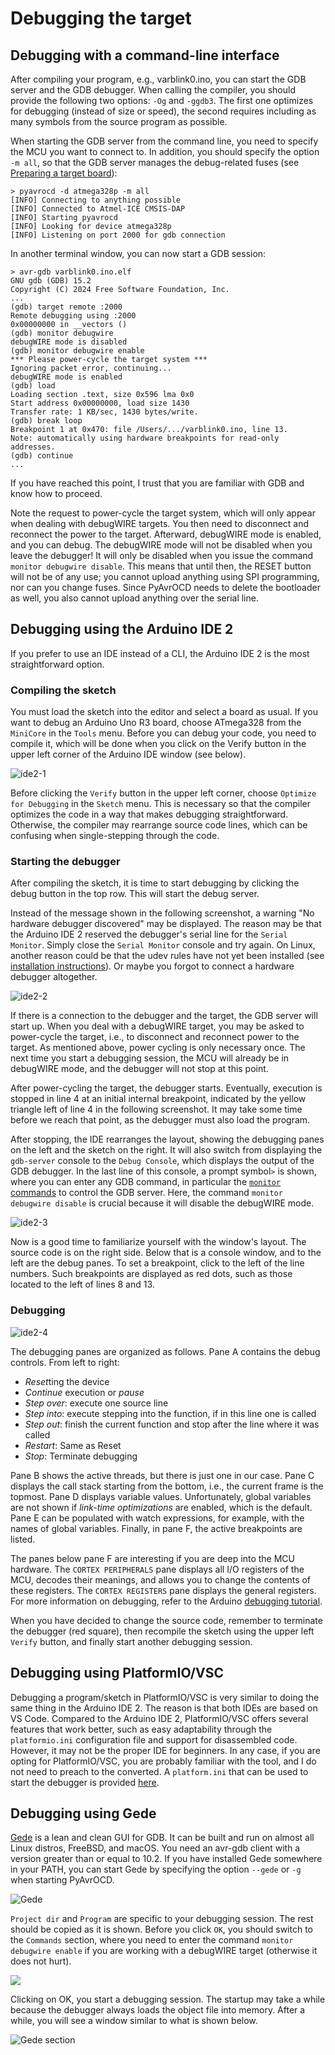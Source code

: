 # Debugging the target

## Debugging with a command-line interface

After compiling your program, e.g., varblink0.ino, you can start the GDB server and the GDB debugger. When calling the compiler, you should provide the following two options: `-Og` and `-ggdb3`. The first one optimizes for debugging (instead of size or speed), the second requires including as many symbols from the source program as possible.

When starting the GDB server from the command line, you need to specify the MCU you want to connect to. In addition, you should specify the option `-m all`, so that the GDB server manages the debug-related fuses (see [Preparing a target board](board-preparation.md#general-considerations)):

```
> pyavrocd -d atmega328p -m all
[INFO] Connecting to anything possible
[INFO] Connected to Atmel-ICE CMSIS-DAP
[INFO] Starting pyavrocd
[INFO] Looking for device atmega328p
[INFO] Listening on port 2000 for gdb connection

```

In another terminal window, you can now start a GDB session:

```
> avr-gdb varblink0.ino.elf
GNU gdb (GDB) 15.2
Copyright (C) 2024 Free Software Foundation, Inc.
...
(gdb) target remote :2000
Remote debugging using :2000
0x00000000 in __vectors ()
(gdb) monitor debugwire
debugWIRE mode is disabled
(gdb) monitor debugwire enable
*** Please power-cycle the target system ***
Ignoring packet error, continuing...
debugWIRE mode is enabled
(gdb) load
Loading section .text, size 0x596 lma 0x0
Start address 0x00000000, load size 1430
Transfer rate: 1 KB/sec, 1430 bytes/write.
(gdb) break loop
Breakpoint 1 at 0x470: file /Users/.../varblink0.ino, line 13.
Note: automatically using hardware breakpoints for read-only addresses.
(gdb) continue
...
```

If you have reached this point, I trust that you are familiar with GDB and know how to proceed.

Note the request to power-cycle the target system, which will only appear when dealing with debugWIRE targets. You then need to disconnect and reconnect the power to the target. Afterward, debugWIRE mode is enabled, and you can debug. The debugWIRE mode will not be disabled when you leave the debugger! It will only be disabled when you issue the command `monitor debugwire disable`.  This means that until then, the RESET button will not be of any use; you cannot upload anything using SPI programming, nor can you change fuses. Since PyAvrOCD needs to delete the bootloader as well, you also cannot upload anything over the serial line.

## Debugging using the Arduino IDE 2

If you prefer to use an IDE instead of a CLI, the Arduino IDE 2 is the most straightforward option.

### Compiling the sketch

You must load the sketch into the editor and select a board as usual. If you want to debug an Arduino Uno R3 board, choose ATmega328 from the `MiniCore` in the `Tools` menu. Before you can debug your code, you need to compile it, which will be done when you click on the Verify button in the upper left corner of the Arduino IDE window (see below).

![ide2-1](https://raw.githubusercontent.com/felias-fogg/PyAvrOCD/refs/heads/main/docs/pics/ide2-1.png)

Before clicking the `Verify` button in the upper left corner, choose `Optimize for Debugging` in the `Sketch` menu. This is necessary so that the compiler optimizes the code in a way that makes debugging straightforward. Otherwise, the compiler may rearrange source code lines, which can be confusing when single-stepping through the code.

### Starting the debugger

After compiling the sketch, it is time to start debugging by clicking the debug button in the top row. This will start the debug server.

Instead of the message shown in the following screenshot, a warning "No hardware debugger discovered" may be displayed. The reason may be that the Arduino IDE 2 reserved the debugger's serial line for the `Serial Monitor`. Simply close the `Serial Monitor` console and try again. On Linux, another reason could be that the udev rules have not yet been installed (see [installation instructions](INSTALL.md#linux)). Or maybe you forgot to connect a hardware debugger altogether.

![ide2-2](https://raw.githubusercontent.com/felias-fogg/PyAvrOCD/refs/heads/main/docs/pics/ide2-2.png)

If there is a connection to the debugger and the target, the GDB server will start up. When you deal with a debugWIRE target, you may be asked to power-cycle the target, i.e., to disconnect and reconnect power to the target. As mentioned above, power cycling is only necessary once. The next time you start a debugging session, the MCU will already be in debugWIRE mode, and the debugger will not stop at this point.

After power-cycling the target, the debugger starts. Eventually, execution is stopped in line 4 at an initial internal breakpoint, indicated by the yellow triangle left of line 4 in the following screenshot. It may take some time before we reach that point, as the debugger must also load the program.

After stopping, the IDE rearranges the layout, showing the debugging panes on the left and the sketch on the right. It will also switch from displaying the `gdb-server` console to the `Debug Console`, which displays the output of the GDB debugger. In the last line of this console, a prompt symbol`>` is shown, where you can enter any GDB command, in particular the [`monitor` commands](monitor-commands.md) to control the GDB server. Here, the command `monitor debugwire disable` is crucial because it will disable the debugWIRE mode.

![ide2-3](https://raw.githubusercontent.com/felias-fogg/PyAvrOCD/refs/heads/main/docs/pics/ide2-3.png)

Now is a good time to familiarize yourself with the window's layout. The source code is on the right side. Below that is a console window, and to the left are the debug panes. To set a breakpoint, click to the left of the line numbers. Such breakpoints are displayed as red dots, such as those located to the left of lines 8 and 13.

### Debugging

![ide2-4](https://raw.githubusercontent.com/felias-fogg/PyAvrOCD/refs/heads/main/docs/pics/ide2-4.png)

The debugging panes are organized as follows. Pane A contains the debug controls. From left to right:

- *Reset*ting the device
- *Continue* execution or *pause*
- *Step over*: execute one source line
- *Step into*: execute stepping into the function, if in this line one is called
- *Step out*: finish the current function and stop after the line where it was called
- *Restart*: Same as Reset
- *Stop*: Terminate debugging

Pane B shows the active threads, but there is just one in our case. Pane C displays the call stack starting from the bottom, i.e., the current frame is the topmost. Pane D displays variable values. Unfortunately, global variables are not shown if *link-time optimizations* are enabled, which is the default. Pane E can be populated with watch expressions, for example, with the names of global variables.  Finally, in pane F, the active breakpoints are listed.

The panes below pane F are interesting if you are deep into the MCU hardware. The `CORTEX PERIPHERALS` pane displays all I/O registers of the MCU, decodes their meanings, and allows you to change the contents of these registers. The `CORTEX REGISTERS` pane displays the general registers. For more information on debugging, refer to the Arduino [debugging tutorial](https://docs.arduino.cc/software/ide-v2/tutorials/ide-v2-debugger/).

When you have decided to change the source code, remember to terminate the debugger (red square), then recompile the sketch using the upper left `Verify` button, and finally start another debugging session.

## Debugging using PlatformIO/VSC

Debugging a program/sketch in PlatformIO/VSC is very similar to doing the same thing in the Arduino IDE 2. The reason is that both IDEs are based on VS Code. Compared to the Arduino IDE 2, PlatformIO/VSC offers several features that work better, such as easy adaptability through the `platformio.ini` configuration file and support for disassembled code. However, it may not be the proper IDE for beginners. In any case, if you are opting for PlatformIO/VSC, you are probably familiar with the tool, and I do not need to preach to the converted. A `platform.ini`  that can be used to start the debugger is provided [here](debugging-software.md#platformio-and-visual-studio-code).

## Debugging using Gede

[Gede](https://github.com/jhn98032/gede) is a lean and clean GUI for GDB. It can be built and run on almost all Linux distros, FreeBSD, and macOS. You need an avr-gdb client with a version greater than or equal to 10.2. If you have installed Gede somewhere in your PATH, you can start Gede by specifying the option `--gede` or `-g` when starting PyAvrOCD.

![Gede](https://raw.githubusercontent.com/felias-fogg/PyAvrOCD/refs/heads/main/docs/pics/gede.png)

`Project dir` and `Program` are specific to your debugging session. The rest should be copied as it is shown. Before you click `OK`, you should switch to the `Commands` section, where you need to enter the command `monitor debugwire enable` if you are working with a debugWIRE target (otherwise it does not hurt).

![ ](https://raw.githubusercontent.com/felias-fogg/PyAvrOCD/refs/heads/main/docs/pics/gede-cmds.png)

Clicking on OK, you start a debugging session. The startup may take a while because the debugger always loads the object file into memory. After a while, you will see a window similar to what is shown below.

![Gede section](https://raw.githubusercontent.com/felias-fogg/PyAvrOCD/refs/heads/main/docs/pics/gede-window.png)

